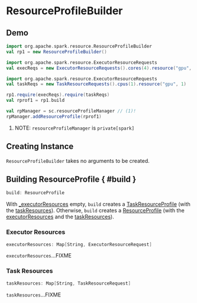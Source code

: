 # ResourceProfileBuilder

## Demo

```scala
import org.apache.spark.resource.ResourceProfileBuilder
val rp1 = new ResourceProfileBuilder()

import org.apache.spark.resource.ExecutorResourceRequests
val execReqs = new ExecutorResourceRequests().cores(4).resource("gpu", 4)

import org.apache.spark.resource.ExecutorResourceRequests
val taskReqs = new TaskResourceRequests().cpus(1).resource("gpu", 1)

rp1.require(execReqs).require(taskReqs)
val rprof1 = rp1.build
```

```scala
val rpManager = sc.resourceProfileManager // (1)!
rpManager.addResourceProfile(rprof1)
```

1. NOTE: `resourceProfileManager` is `private[spark]`

## Creating Instance

`ResourceProfileBuilder` takes no arguments to be created.

## Building ResourceProfile { #build }

```scala
build: ResourceProfile
```

With [_executorResources](#_executorResources) empty, `build` creates a [TaskResourceProfile](TaskResourceProfile.md) (with the [taskResources](#taskResources)). Otherwise, `build` creates a [ResourceProfile](ResourceProfile.md) (with the [executorResources](#executorResources) and the [taskResources](#taskResources)).

### <span id="executorResources"> Executor Resources

```scala
executorResources: Map[String, ExecutorResourceRequest]
```

`executorResources`...FIXME

### <span id="taskResources"> Task Resources

```scala
taskResources: Map[String, TaskResourceRequest]
```

`taskResources`...FIXME
